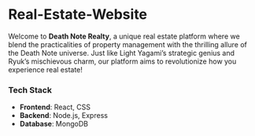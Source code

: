 # Real-Estate-Website
Welcome to **Death Note Realty**, a unique real estate platform where we blend the practicalities of property management with the thrilling allure of the Death Note universe. Just like Light Yagami’s strategic genius and Ryuk’s mischievous charm, our platform aims to revolutionize how you experience real estate!

### Tech Stack

- **Frontend**: React, CSS
- **Backend**: Node.js, Express
- **Database**: MongoDB
